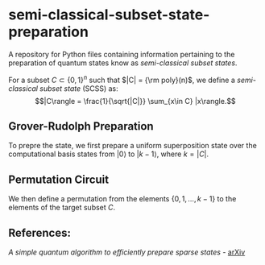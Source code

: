 # semi-classical-subset-state-preparation
A repository for Python files containing information pertaining to the preparation of quantum states know as *semi-classical subset states*.

For a subset $C \subset \{0,1\}^n$ such that $|C| = {\rm poly}(n)$, we define a *semi-classical subset state* (SCSS) as:
$$|C\rangle = \frac{1}{\sqrt{|C|}} \sum_{x\in C} |x\rangle.$$

## Grover-Rudolph Preparation
To prepre the state, we first prepare a uniform superposition state over the computational basis states from $|0\rangle$ to $|k-1\rangle$, where $k = |C|$.

## Permutation Circuit
We then define a permutation from the elements $\{0,1,\ldots,k-1\}$ to the elements of the target subset $C$.

## References:
*A simple quantum algorithm to efficiently prepare sparse states* - [arXiv](https://arxiv.org/pdf/2310.19309)
